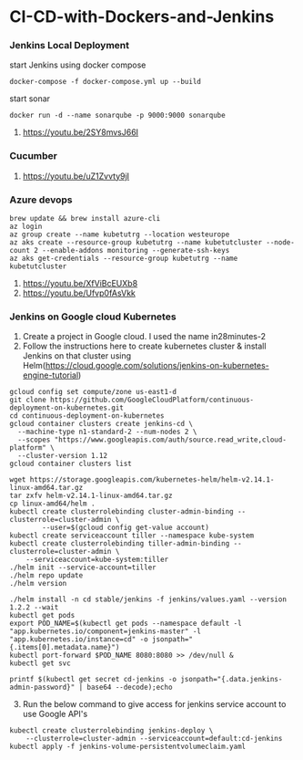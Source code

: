 # CI-CD-with-Dockers-and-Jenkins

### Jenkins Local Deployment
start Jenkins using docker compose
```
docker-compose -f docker-compose.yml up --build
```
start sonar
```
docker run -d --name sonarqube -p 9000:9000 sonarqube
```
1. https://youtu.be/2SY8mvsJ66I

### Cucumber
1. https://youtu.be/uZ1Zvvty9jI

### Azure devops
```
brew update && brew install azure-cli
az login
az group create --name kubetutrg --location westeurope
az aks create --resource-group kubetutrg --name kubetutcluster --node-count 2 --enable-addons monitoring --generate-ssh-keys
az aks get-credentials --resource-group kubetutrg --name kubetutcluster
```
1. https://youtu.be/XfViBcEUXb8
2. https://youtu.be/Ufvp0fAsVkk

### Jenkins on Google cloud Kubernetes

1. Create a project in Google cloud. I used the name in28minutes-2
2. Follow the instructions here to create kubernetes cluster & install Jenkins on that cluster using Helm(https://cloud.google.com/solutions/jenkins-on-kubernetes-engine-tutorial)
```
gcloud config set compute/zone us-east1-d
git clone https://github.com/GoogleCloudPlatform/continuous-deployment-on-kubernetes.git
cd continuous-deployment-on-kubernetes
gcloud container clusters create jenkins-cd \
  --machine-type n1-standard-2 --num-nodes 2 \
  --scopes "https://www.googleapis.com/auth/source.read_write,cloud-platform" \
  --cluster-version 1.12
gcloud container clusters list

wget https://storage.googleapis.com/kubernetes-helm/helm-v2.14.1-linux-amd64.tar.gz
tar zxfv helm-v2.14.1-linux-amd64.tar.gz
cp linux-amd64/helm .
kubectl create clusterrolebinding cluster-admin-binding --clusterrole=cluster-admin \
        --user=$(gcloud config get-value account)
kubectl create serviceaccount tiller --namespace kube-system
kubectl create clusterrolebinding tiller-admin-binding --clusterrole=cluster-admin \
    --serviceaccount=kube-system:tiller
./helm init --service-account=tiller
./helm repo update
./helm version

./helm install -n cd stable/jenkins -f jenkins/values.yaml --version 1.2.2 --wait
kubectl get pods
export POD_NAME=$(kubectl get pods --namespace default -l "app.kubernetes.io/component=jenkins-master" -l "app.kubernetes.io/instance=cd" -o jsonpath="{.items[0].metadata.name}")
kubectl port-forward $POD_NAME 8080:8080 >> /dev/null &
kubectl get svc

printf $(kubectl get secret cd-jenkins -o jsonpath="{.data.jenkins-admin-password}" | base64 --decode);echo
```
3. Run the below command to give access for jenkins service account to use Google API's
```
kubectl create clusterrolebinding jenkins-deploy \
    --clusterrole=cluster-admin --serviceaccount=default:cd-jenkins
kubectl apply -f jenkins-volume-persistentvolumeclaim.yaml
```



